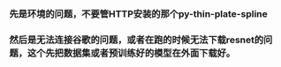 ### 先是环境的问题，不要管HTTP安装的那个py-thin-plate-spline

### 然后是无法连接谷歌的问题，或者在跑的时候无法下载resnet的问题，这个先把数据集或者预训练好的模型在外面下载好。